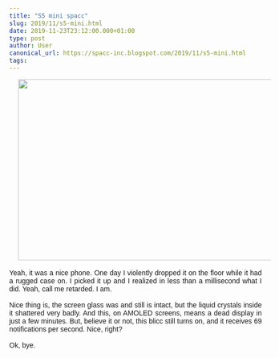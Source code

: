 ```yaml
---
title: "S5 mini spacc"
slug: 2019/11/s5-mini.html
date: 2019-11-23T23:12:00.000+01:00
type: post
author: User
canonical_url: https://spacc-inc.blogspot.com/2019/11/s5-mini.html
tags: 
---
```


<div class="separator" style="clear: both; text-align: center;">
<a href="https://blogger.googleusercontent.com/img/b/R29vZ2xl/AVvXsEiK6wQ2RSxxbdD7GZ0tyMrSPv4y7myPXoMkpajNZ91Wxb8zNyNnkR5oJ3jqdL2ulBWq1x5xa34rcd9XPWbuds4i-pGMPk2I0kgQcCzxttEOl57ssAl0ZSAY6k7Y6zIjyHxhWlhrTqTG1I_C/s1600/photo_2019-11-23_23-03-07.jpg" imageanchor="1" style="font-size: 1.25em; margin-left: 1em; margin-right: 1em;"><img border="0" data-original-height="720" data-original-width="1280" height="360" src="https://blogger.googleusercontent.com/img/b/R29vZ2xl/AVvXsEiK6wQ2RSxxbdD7GZ0tyMrSPv4y7myPXoMkpajNZ91Wxb8zNyNnkR5oJ3jqdL2ulBWq1x5xa34rcd9XPWbuds4i-pGMPk2I0kgQcCzxttEOl57ssAl0ZSAY6k7Y6zIjyHxhWlhrTqTG1I_C/s640/photo_2019-11-23_23-03-07.jpg" width="640" /></a></div>
<div class="separator" style="clear: both; text-align: center;">
<br /></div>
<div class="separator" style="clear: both; text-align: justify;">
<span style="font-family: &quot;trebuchet ms&quot; , sans-serif;"><span ms="" sans-serif="" trebuchet="">Yeah, it was a nice phone. One day I violently dropped it on the floor while it had a rugged case on. I picked it up and I realized in less than a millisecond what I did. Yeah, call me retarded. I am.</span></span></div>
<div class="separator" style="clear: both; text-align: justify;">
<span style="font-family: &quot;trebuchet ms&quot; , sans-serif;"><br /></span></div>
<div style="text-align: justify;">
<span style="font-family: &quot;trebuchet ms&quot; , sans-serif;"><span ms="" sans-serif="" trebuchet="">Nice thing is, the screen glass was and still is intact, but the liquid crystals inside it shattered very badly. And this, on AMOLED screens, means a dead display in just a few minutes. But, believe it or not, this blicc still turns on, and it receives 69 notifications per second. Nice, right?</span></span></div>
<div class="separator" style="clear: both; text-align: justify;">
<span style="font-family: &quot;trebuchet ms&quot; , sans-serif;"><br /></span></div>
<div class="separator" style="clear: both; text-align: justify;">
<span style="font-family: &quot;trebuchet ms&quot; , sans-serif;"><span ms="" sans-serif="" trebuchet="">Ok, bye.</span></span></div>


